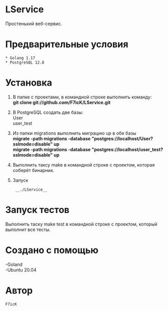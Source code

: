 # LService
Простенький веб-сервис.

# Предварительные условия

	* Golang 1.17 
	* PostgreSQL 12.8

# Установка

1. В папке с проектами, в командной строке выполнить команду:<br/>
    __git clone git://github.com/F7icK/LService.git__

2. В PostgreSQL создать две базы:<br/>
User <br/>
user_test

3. Из папки migrations выполнить миграцию up в обе базы <br/>
    __migrate -path migrations -database "postgres://localhost/User?sslmode=disable" up__ <br/>
    __migrate -path migrations -database "postgres://localhost/user_test?sslmode=disable" up__
    
4. Выполнить таксу make в командной строке с проектом, которая соберёт бинарник.

5. Запуск

		__./LService__

# Запуск тестов

Выполнить таску make test в командной строке с проектом, который выполнит все тесты.

# Создано с помощью

 -Goland<br/>
 -Ubuntu 20.04<br/>
 
# Автор
	
	F7icK
